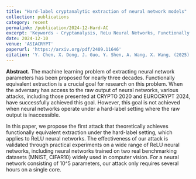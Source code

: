 ```yaml
---
title: "Hard-label cryptanalytic extraction of neural network models"
collection: publications
category: recent
permalink: /publication/2024-12-Hard-AC
excerpt: 'Keywords - Cryptanalysis, ReLu Neural Networks, Functionally Equivalent Extraction, Hard-Label'
date: 2024-12-10
venue: 'ASIACRYPT'
paperurl: 'https://arxiv.org/pdf/2409.11646'
citation: 'Y. Chen, X. Dong, J. Guo, Y. Shen, A. Wang, X. Wang, (2025). Hard-Label Cryptanalytic Extraction of Neural Network Models. In: Chung, KM., Sasaki, Y. (eds) Advances in Cryptology – ASIACRYPT 2024. ASIACRYPT 2024. Lecture Notes in Computer Science, vol 15491. Springer, Singapore. https://doi.org/10.1007/978-981-96-0944-4_7'
---
```

**Abstract.** The machine learning problem of extracting neural network parameters has been proposed for nearly three decades. Functionally equivalent extraction is a crucial goal for research on this problem. When the adversary has access to the raw output of neural networks, various attacks, including those presented at CRYPTO 2020 and EUROCRYPT 2024, have successfully achieved this goal. However, this goal is not achieved when neural networks operate under a hard-label setting where the raw output is inaccessible.

In this paper, we propose the first attack that theoretically achieves functionally equivalent extraction under the hard-label setting, which applies to ReLU neural networks. The effectiveness of our attack is validated through practical experiments on a wide range of ReLU neural networks, including neural networks trained on two real benchmarking datasets (MNIST, CIFAR10) widely used in computer vision. For a neural network consisting of 10^5 parameters, our attack only requires several hours on a single core.